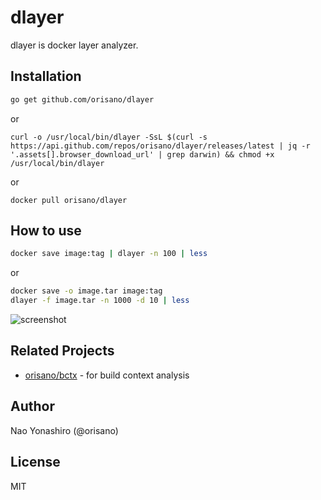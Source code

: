 # dlayer
dlayer is docker layer analyzer.

## Installation
```bash
go get github.com/orisano/dlayer
```
or
```
curl -o /usr/local/bin/dlayer -SsL $(curl -s https://api.github.com/repos/orisano/dlayer/releases/latest | jq -r '.assets[].browser_download_url' | grep darwin) && chmod +x /usr/local/bin/dlayer
```
or
```
docker pull orisano/dlayer
```

## How to use
```bash 
docker save image:tag | dlayer -n 100 | less
```
or
```bash
docker save -o image.tar image:tag
dlayer -f image.tar -n 1000 -d 10 | less
```

![screenshot](https://github.com/orisano/dlayer/raw/images/images/screenshot.png)

## Related Projects
* [orisano/bctx](https://github.com/orisano/bctx) - for build context analysis

## Author
Nao Yonashiro (@orisano)

## License
MIT
